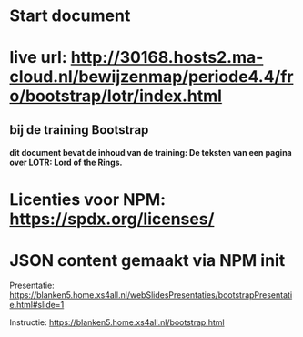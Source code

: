 # Start document
# live url: http://30168.hosts2.ma-cloud.nl/bewijzenmap/periode4.4/fro/bootstrap/lotr/index.html

## bij de training Bootstrap

#### dit document bevat de inhoud van de training: De teksten van een pagina over LOTR: Lord of the Rings.

# Licenties voor NPM: https://spdx.org/licenses/
# JSON content gemaakt via NPM init


Presentatie: https://blanken5.home.xs4all.nl/webSlidesPresentaties/bootstrapPresentatie.html#slide=1

Instructie: https://blanken5.home.xs4all.nl/bootstrap.html

